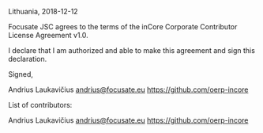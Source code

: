 Lithuania, 2018-12-12

Focusate JSC agrees to the terms of the inCore Corporate Contributor License
Agreement v1.0.

I declare that I am authorized and able to make this agreement and sign this
declaration.

Signed,

Andrius Laukavičius andrius@focusate.eu https://github.com/oerp-incore

List of contributors:

Andrius Laukavičius andrius@focusate.eu https://github.com/oerp-incore
